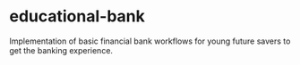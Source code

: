 # educational-bank
Implementation of basic financial bank workflows for young future savers to get the banking experience.
